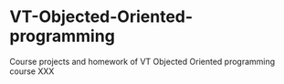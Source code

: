 # VT-Objected-Oriented-programming
Course projects and homework of VT Objected Oriented programming course
XXX
